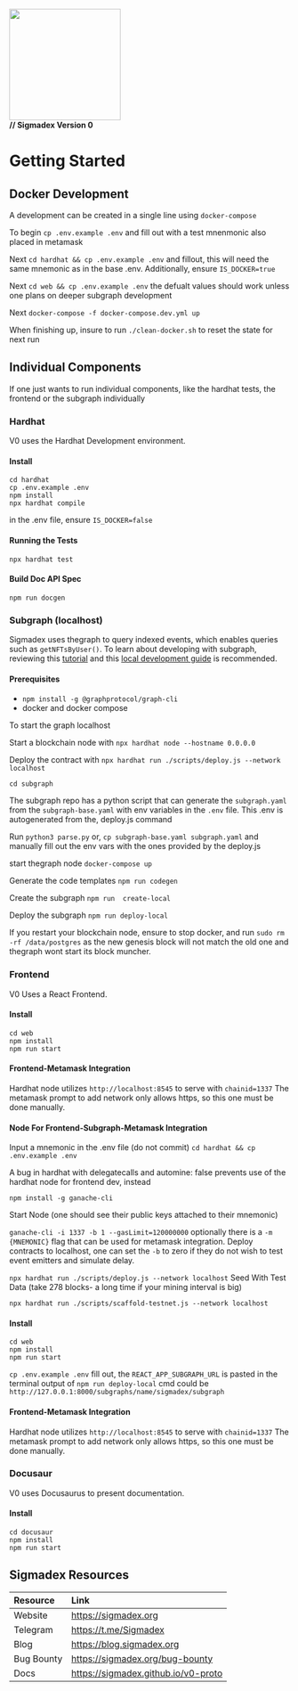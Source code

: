 <br>
<img src="https://i.imgur.com/PwOJmQN.png" width="200px">
<br>
<b>// Sigmadex Version 0</b>

# Getting Started

## Docker Development
A development can be created in a single line using `docker-compose`

To begin ``cp .env.example .env`` and fill out with a test mnenmonic also placed in metamask

Next ``cd hardhat && cp .env.example .env`` and fillout, this will need the same mnemonic as in the base .env.  Additionally, ensure ``IS_DOCKER=true``

Next ``cd web && cp .env.example .env`` the defualt values should work unless one plans on deeper subgraph development

Next ``docker-compose -f docker-compose.dev.yml up``

When finishing up, insure to run ``./clean-docker.sh`` to reset the state for next run


## Individual Components
If one just wants to run individual components, like the hardhat tests, the frontend or the subgraph individually

### Hardhat
V0 uses the Hardhat Development environment.

#### Install
```
cd hardhat
cp .env.example .env
npm install
npx hardhat compile
```
in the .env file, ensure `IS_DOCKER=false`

#### Running the Tests
```
npx hardhat test
```



#### Build Doc API Spec
```
npm run docgen
```


### Subgraph (localhost)
Sigmadex uses thegraph to query indexed events, which enables queries such as `getNFTsByUser()`. To learn about developing with subgraph, reviewing this [tutorial](https://thegraph.academy/developers/defining-a-subgraph/) and this [local development guide](https://thegraph.academy/developers/local-development/) is recommended.

#### Prerequisites
- ``npm install -g @graphprotocol/graph-cli``
- docker and docker compose

To start the graph localhost

Start a blockchain node with ``npx hardhat node --hostname 0.0.0.0``

Deploy the contract with ``npx hardhat run ./scripts/deploy.js --network localhost``


``cd subgraph``

The subgraph repo has a python script that can generate the ``subgraph.yaml`` from the ``subgraph-base.yaml`` with env variables in the ``.env`` file.  This .env is autogenerated from the, deploy.js command

Run ``python3 parse.py`` or, ``cp subgraph-base.yaml subgraph.yaml`` and manually fill out the env vars with the ones provided by the deploy.js 

start thegraph node ``docker-compose up``

Generate the code templates ``npm run codegen``

Create the subgraph ``npm run  create-local``

Deploy the subgraph ``npm run deploy-local``

If you restart your blockchain node, ensure to stop docker, and run ``sudo rm -rf /data/postgres`` as the new genesis block will not match the old one and thegraph wont start its block muncher.

### Frontend
V0 Uses a React Frontend.

#### Install
```
cd web
npm install
npm run start
```

#### Frontend-Metamask Integration
Hardhat node utilizes `http://localhost:8545` to serve with `chainid=1337`
The metamask prompt to add network only allows https, so this one must be done manually.

#### Node For Frontend-Subgraph-Metamask Integration
Input a mnemonic in the .env file (do not commit)
``cd hardhat && cp .env.example .env``

A bug in hardhat with delegatecalls and automine: false prevents use of the hardhat node for frontend dev, instead

``npm install -g ganache-cli``


Start Node (one should see their public keys attached to their mnemonic)

``ganache-cli -i 1337 -b 1 --gasLimit=120000000`` optionally there is a `-m {MNEMONIC}` flag that can be used for metamask integration.
Deploy contracts to localhost, one can set the `-b` to zero if they do not wish to test event emitters and simulate delay. 

``npx hardhat run ./scripts/deploy.js --network localhost``
Seed With Test Data (take 278 blocks- a long time if your mining interval is big)

``npx hardhat run ./scripts/scaffold-testnet.js --network localhost``

#### Install
```
cd web
npm install
npm run start
```

``cp .env.example .env``
fill out, the `REACT_APP_SUBGRAPH_URL` is pasted in the terminal output of ``npm run deploy-local`` cmd could be `http://127.0.0.1:8000/subgraphs/name/sigmadex/subgraph`

#### Frontend-Metamask Integration
Hardhat node utilizes `http://localhost:8545` to serve with `chainid=1337`
The metamask prompt to add network only allows https, so this one must be done manually.


### Docusaur
V0 uses Docusaurus to present documentation.

#### Install
```
cd docusaur
npm install
npm run start
```


## Sigmadex Resources
|Resource|Link                 |
|:-------|:--------------------|
|Website|https://sigmadex.org  |
|Telegram|https://t.me/Sigmadex|
|Blog|https://blog.sigmadex.org|
|Bug Bounty|https://sigmadex.org/bug-bounty|
|Docs|https://sigmadex.github.io/v0-proto|

